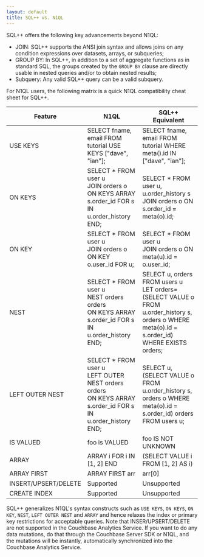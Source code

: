 ```yaml
---
layout: default
title: SQL++ vs. N1QL
---
```


SQL++ offers the following key advancements beyond N1QL:

  * JOIN:  SQL++ supports the ANSI join syntax and allows joins on any condition expressions over datasets, arrays,
          or subqueries;
  * GROUP BY: In SQL++, in addition to a set of aggregate functions as in standard SQL, the groups created by the
    `GROUP BY` clause are directly usable in nested queries and/or to obtain nested results;
  * Subquery: Any valid SQL++ query can be a valid subquery.


For N1QL users, the following matrix is a quick N1QL compatibility cheat sheet for SQL++.

| Feature  |  N1QL  | SQL++ Equivalent |
|----------|--------|------------------|
| USE KEYS | SELECT fname, email FROM tutorial USE KEYS ["dave", "ian"];  | SELECT fname, email FROM tutorial WHERE meta().id IN ["dave", "ian"];  |
| ON KEYS | SELECT * FROM user u <br/>JOIN orders o ON KEYS ARRAY s.order_id FOR s IN u.order_history END;  | SELECT * FROM user u, u.order_history s <br/>JOIN orders o ON s.order_id = meta(o).id; |
| ON KEY | SELECT * FROM user u <br/>JOIN orders o ON KEY o.user_id FOR u;  | SELECT * FROM user u <br/>JOIN orders o ON meta(u).id = o.user_id; |
| NEST   | SELECT * FROM user u <br/>NEST orders orders <br/>ON KEYS ARRAY s.order_id FOR s IN u.order_history END;       | SELECT u, orders FROM users u <br/>LET orders=(SELECT VALUE o FROM u.order_history s, orders o WHERE meta(o).id = s.order_id) <br/>WHERE EXISTS orders;|
| LEFT OUTER NEST   | SELECT * FROM user u <br/>LEFT OUTER NEST orders orders <br/>ON KEYS ARRAY s.order_id FOR s IN u.order_history END;       | SELECT u, (SELECT VALUE o FROM u.order_history s, orders o WHERE meta(o).id = s.order_id) orders <br/>FROM users u;|
| IS VALUED |  foo is VALUED  | foo IS NOT UNKNOWN |
| ARRAY |  ARRAY i FOR i IN [1, 2] END   |  (SELECT VALUE i FROM [1, 2] AS i) |
| ARRAY FIRST |  ARRAY FIRST arr       |    arr[0]       |
| INSERT/UPSERT/DELETE |  Supported  | Unsupported |
| CREATE INDEX |  Supported  | Unsupported |

SQL++ generalizes N1QL's syntax constructs such as `USE KEYS`, `ON KEYS`, `ON KEY`, `NEST`,
`LEFT OUTER NEST` and `ARRAY` and hence relaxes the index or primary key
restrictions for acceptable queries.
Note that INSER/UPSERT/DELETE are not supported in the Couchbase Analytics Service.
If you want to do any data mutations, do that through the Couchbase Server SDK
or N1QL, and the mutations will be instantly, automatically synchronized into the Couchbase Analytics
Service.
